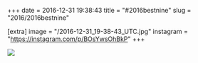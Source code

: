 +++
date = 2016-12-31 19:38:43
title = "#2016bestnine"
slug = "2016/2016bestnine"

[extra]
image = "/2016-12-31_19-38-43_UTC.jpg"
instagram = "https://instagram.com/p/BOsYwsOhBkP"
+++

<img src="/2016-12-31_19-38-43_UTC.jpg" />
